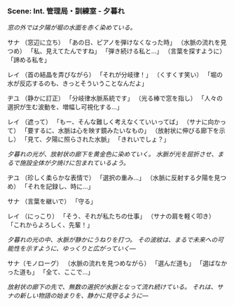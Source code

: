 
### Scene: Int. 管理局・訓練室 - 夕暮れ

_窓の外では夕陽が堀の水面を赤く染めている。_

サナ
（窓辺に立ち）
「あの日、ピアノを弾けなくなった時」
（水脈の流れを見つめ）
「私、見えてたんですね」
「弾き続ける私と...」
（言葉を探すように）
「諦める私を」

レイ
（首の結晶を弄びながら）
「それが分岐律！」
（くすくす笑い）
「堀の水が反応するのも、きっとそういうことなんだよ」

ヂユ
（静かに訂正）
「分岐律水脈系統です」
（光る棒で窓を指し）
「人々の選択が生む波動を、増幅し可視化する...」

レイ
（遮って）
「もー、そんな難しく考えなくていいってば」
（サナに向かって）
「要するに、水脈は心を映す鏡みたいなもの」
（放射状に伸びる廊下を示し）
「見て、夕陽に照らされた水脈」
「きれいでしょ？」

_夕暮れの光が、放射状の廊下を黄金色に染めていく。_
_水脈が光を屈折させ、まるで施設全体が夕焼けに包まれているよう。_

ヂユ
（珍しく柔らかな表情で）
「選択の重み...」
（水脈に反射する夕陽を見つめ）
「それを記録し、時に...」

サナ
（言葉を継いで）
「守る」

レイ
（にっこり）
「そう、それが私たちの仕事」
（サナの肩を軽く叩き）
「これからよろしく、先輩！」

_夕暮れの光の中、水脈が静かにうねりを打つ。_
_その波紋は、まるで未来への可能性を示すように、ゆっくりと広がっていく―_

サナ（モノローグ）
（水脈の流れを見つめながら）
「選んだ道も」
「選ばなかった道も」
「全て、ここで...」

_放射状の廊下の先で、無数の選択が水脈となって流れ続けている。_
_それは、サナの新しい物語の始まりを、静かに見守るように―_
